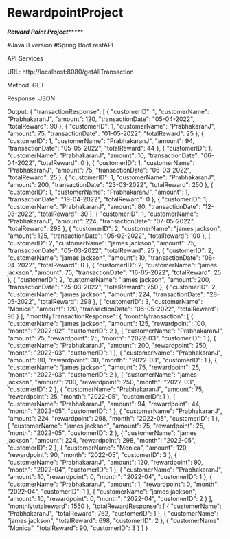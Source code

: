 # RewardpointProject

***********************Reward Point Project****************************

#Java 8 version
#Spring Boot restAPI


API Services

URL: http://localhost:8080/getAllTransaction

Method: GET

Response: JSON

Output:
{
  "transactionResponse": [
    {
      "customerID": 1,
      "customerName": "PrabhakaranJ",
      "amount": 120,
      "transactionDate": "05-04-2022",
      "totalReward": 90
    },
    {
      "customerID": 1,
      "customerName": "PrabhakaranJ",
      "amount": 75,
      "transactionDate": "01-05-2022",
      "totalReward": 25
    },
    {
      "customerID": 1,
      "customerName": "PrabhakaranJ",
      "amount": 94,
      "transactionDate": "05-05-2022",
      "totalReward": 44
    },
    {
      "customerID": 1,
      "customerName": "PrabhakaranJ",
      "amount": 10,
      "transactionDate": "06-04-2022",
      "totalReward": 0
    },
    {
      "customerID": 1,
      "customerName": "PrabhakaranJ",
      "amount": 75,
      "transactionDate": "06-03-2022",
      "totalReward": 25
    },
    {
      "customerID": 1,
      "customerName": "PrabhakaranJ",
      "amount": 200,
      "transactionDate": "23-03-2022",
      "totalReward": 250
    },
    {
      "customerID": 1,
      "customerName": "PrabhakaranJ",
      "amount": 1,
      "transactionDate": "19-04-2022",
      "totalReward": 0
    },
    {
      "customerID": 1,
      "customerName": "PrabhakaranJ",
      "amount": 80,
      "transactionDate": "12-03-2022",
      "totalReward": 30
    },
    {
      "customerID": 1,
      "customerName": "PrabhakaranJ",
      "amount": 224,
      "transactionDate": "07-05-2022",
      "totalReward": 298
    },
    {
      "customerID": 2,
      "customerName": "james jackson",
      "amount": 125,
      "transactionDate": "05-02-2022",
      "totalReward": 100
    },
    {
      "customerID": 2,
      "customerName": "james jackson",
      "amount": 75,
      "transactionDate": "05-03-2022",
      "totalReward": 25
    },
    {
      "customerID": 2,
      "customerName": "james jackson",
      "amount": 10,
      "transactionDate": "06-04-2022",
      "totalReward": 0
    },
    {
      "customerID": 2,
      "customerName": "james jackson",
      "amount": 75,
      "transactionDate": "16-05-2022",
      "totalReward": 25
    },
    {
      "customerID": 2,
      "customerName": "james jackson",
      "amount": 200,
      "transactionDate": "25-03-2022",
      "totalReward": 250
    },
    {
      "customerID": 2,
      "customerName": "james jackson",
      "amount": 224,
      "transactionDate": "28-05-2022",
      "totalReward": 298
    },
    {
      "customerID": 3,
      "customerName": "Monica",
      "amount": 120,
      "transactionDate": "06-05-2022",
      "totalReward": 90
    }
  ],
  "monthlyTransactionResponse": {
    "monthlytransaction": [
      {
        "customerName": "james jackson",
        "amount": 125,
        "rewardpoint": 100,
        "month": "2022-02",
        "customerID": 2
      },
      {
        "customerName": "PrabhakaranJ",
        "amount": 75,
        "rewardpoint": 25,
        "month": "2022-03",
        "customerID": 1
      },
      {
        "customerName": "PrabhakaranJ",
        "amount": 200,
        "rewardpoint": 250,
        "month": "2022-03",
        "customerID": 1
      },
      {
        "customerName": "PrabhakaranJ",
        "amount": 80,
        "rewardpoint": 30,
        "month": "2022-03",
        "customerID": 1
      },
      {
        "customerName": "james jackson",
        "amount": 75,
        "rewardpoint": 25,
        "month": "2022-03",
        "customerID": 2
      },
      {
        "customerName": "james jackson",
        "amount": 200,
        "rewardpoint": 250,
        "month": "2022-03",
        "customerID": 2
      },
      {
        "customerName": "PrabhakaranJ",
        "amount": 75,
        "rewardpoint": 25,
        "month": "2022-05",
        "customerID": 1
      },
      {
        "customerName": "PrabhakaranJ",
        "amount": 94,
        "rewardpoint": 44,
        "month": "2022-05",
        "customerID": 1
      },
      {
        "customerName": "PrabhakaranJ",
        "amount": 224,
        "rewardpoint": 298,
        "month": "2022-05",
        "customerID": 1
      },
      {
        "customerName": "james jackson",
        "amount": 75,
        "rewardpoint": 25,
        "month": "2022-05",
        "customerID": 2
      },
      {
        "customerName": "james jackson",
        "amount": 224,
        "rewardpoint": 298,
        "month": "2022-05",
        "customerID": 2
      },
      {
        "customerName": "Monica",
        "amount": 120,
        "rewardpoint": 90,
        "month": "2022-05",
        "customerID": 3
      },
      {
        "customerName": "PrabhakaranJ",
        "amount": 120,
        "rewardpoint": 90,
        "month": "2022-04",
        "customerID": 1
      },
      {
        "customerName": "PrabhakaranJ",
        "amount": 10,
        "rewardpoint": 0,
        "month": "2022-04",
        "customerID": 1
      },
      {
        "customerName": "PrabhakaranJ",
        "amount": 1,
        "rewardpoint": 0,
        "month": "2022-04",
        "customerID": 1
      },
      {
        "customerName": "james jackson",
        "amount": 10,
        "rewardpoint": 0,
        "month": "2022-04",
        "customerID": 2
      }
    ],
    "monthlytotalreward": 1550
  },
  "totalRewardResponse": [
    {
      "customerName": "PrabhakaranJ",
      "totalReward": 762,
      "customerID": 1
    },
    {
      "customerName": "james jackson",
      "totalReward": 698,
      "customerID": 2
    },
    {
      "customerName": "Monica",
      "totalReward": 90,
      "customerID": 3
    }
  ]
}

